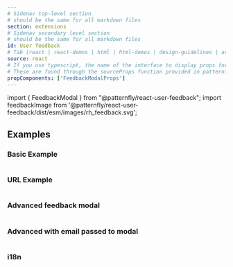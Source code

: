 ```yaml
---
# Sidenav top-level section
# should be the same for all markdown files
section: extensions
# Sidenav secondary level section
# should be the same for all markdown files
id: User feedback
# Tab (react | react-demos | html | html-demos | design-guidelines | accessibility)
source: react
# If you use typescript, the name of the interface to display props for
# These are found through the sourceProps function provided in patternfly-docs.source.js
propComponents: ['FeedbackModalProps']
---
```


import { FeedbackModal } from "@patternfly/react-user-feedback";
import feedbackImage from '@patternfly/react-user-feedback/dist/esm/images/rh_feedback.svg';

## Examples
### Basic Example

```js file="./Basic.tsx"

```

### URL Example

```js file="./URL.tsx"

```

### Advanced feedback modal

```js file="./Advanced.tsx"

```

### Advanced with email passed to modal

```js file="./AdvancedStaticEmail.tsx"

```

### i18n

```js file="./i18n.tsx"

```